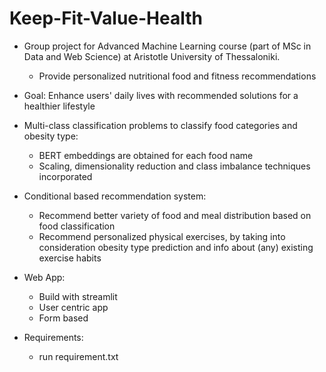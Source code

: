 # Keep-Fit-Value-Health

- Group project for Advanced Machine Learning course (part of MSc in Data and Web Science) at Aristotle University of Thessaloniki.
  - Provide personalized nutritional food and fitness recommendations

- Goal: Enhance users' daily lives with recommended solutions for a healthier lifestyle

- Multi-class classification problems to classify food categories and obesity type:
  - BERT embeddings are obtained for each food name
  - Scaling, dimensionality reduction and class imbalance techniques incorporated

- Conditional based recommendation system:
  - Recommend better variety of food and meal distribution based on food classification​
  - Recommend personalized physical exercises, by taking into consideration obesity type prediction and info about (any) existing exercise habits

- Web App:
  - Build with streamlit         
  - User centric app
  - Form based

- Requirements:
    - run requirement.txt
